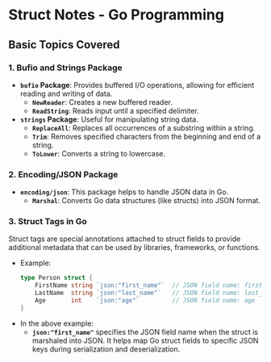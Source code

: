 # Struct Notes - Go Programming

## Basic Topics Covered

### 1. Bufio and Strings Package
- **`bufio` Package**: Provides buffered I/O operations, allowing for efficient reading and writing of data.
    - **`NewReader`**: Creates a new buffered reader.
    - **`ReadString`**: Reads input until a specified delimiter.
- **`strings` Package**: Useful for manipulating string data.
    - **`ReplaceAll`**: Replaces all occurrences of a substring within a string.
    - **`Trim`**: Removes specified characters from the beginning and end of a string.
    - **`ToLower`**: Converts a string to lowercase.

### 2. Encoding/JSON Package
- **`encoding/json`**: This package helps to handle JSON data in Go.
    - **`Marshal`**: Converts Go data structures (like structs) into JSON format.

### 3. Struct Tags in Go
Struct tags are special annotations attached to struct fields to provide additional metadata that can be used by libraries, frameworks, or functions.
- Example:
    ```go
    type Person struct {
        FirstName string `json:"first_name"`  // JSON field name: first_name
        LastName  string `json:"last_name"`   // JSON field name: last_name
        Age       int    `json:"age"`         // JSON field name: age
    }
    ```
- In the above example:
    - **`json:"first_name"`** specifies the JSON field name when the struct is marshaled into JSON. It helps map Go struct fields to specific JSON keys during serialization and deserialization.
